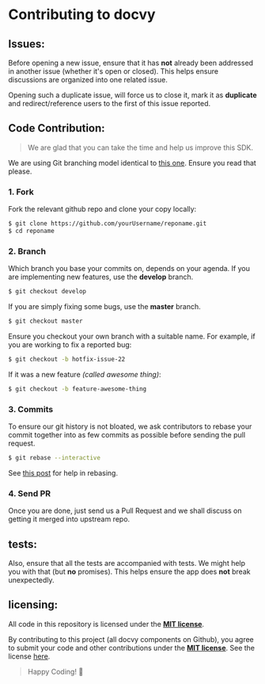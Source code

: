 
# Contributing to docvy


## Issues:

Before opening a new issue, ensure that it has **not** already been addressed in another issue (whether it's open or closed). This helps ensure discussions are organized into one related issue.

Opening such a duplicate issue, will force us to close it, mark it as **duplicate** and redirect/reference users to the first of this issue reported.


## Code Contribution:

> We are glad that you can take the time and help us improve this SDK.

We are using Git branching model identical to [this one](http://nvie.com/posts/a-successful-git-branching-model/). Ensure you read that please.

### 1. Fork

Fork the relevant github repo and clone your copy locally:

```bash
$ git clone https://github.com/yourUsername/reponame.git
$ cd reponame
```

### 2. Branch

Which branch you base your commits on, depends on your agenda. If you are implementing new features, use the **develop** branch.

```bash
$ git checkout develop
```

If you are simply fixing some bugs, use the **master** branch.

```bash
$ git checkout master
```

Ensure you checkout your own branch with a suitable name. For example, if you are working to fix a reported bug:

```bash
$ git checkout -b hotfix-issue-22
```

If it was a new feature *(called awesome thing)*:

```bash
$ git checkout -b feature-awesome-thing
```


### 3. Commits

To ensure our git history is not bloated, we ask contributors to rebase your commit together into as few commits as possible before sending the pull request.

```bash
$ git rebase --interactive
```

See [this post](http://nathanleclaire.com/blog/2014/09/14/dont-be-scared-of-git-rebase/) for help in rebasing.


### 4. Send PR

Once you are done, just send us a Pull Request and we shall discuss on getting it merged into upstream repo.


## tests:

Also, ensure that all the tests are accompanied with tests. We might help you with that (but **no** promises). This helps ensure the app does **not** break unexpectedly.


## licensing:

All code in this repository is licensed under the **[MIT license][license]**.

By contributing to this project (all docvy components on Github), you agree to submit your code and other contributions under the **[MIT license][license]**. See the license [here][license].


> Happy Coding! :dancer:

[license]: https://github.com/docvy/app/blob/master/LICENSE "view license"

